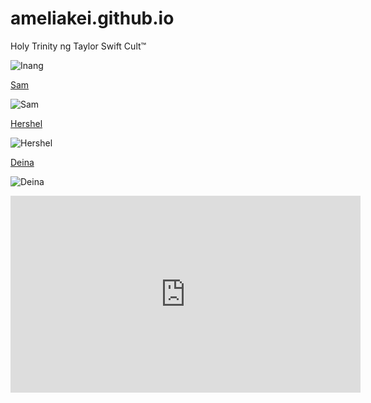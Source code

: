 # ameliakei.github.io
Holy Trinity ng Taylor Swift Cult™

![Inang](https://images.news18.com/ibnlive/uploads/2022/03/taylor-swift-5-16487067013x2.png?impolicy=website&width=510&height=356)

[Sam](https://www.youtube.com/watch?v=GX3X9PmQOHY)

![Sam](https://scontent.fmnl25-5.fna.fbcdn.net/v/t1.15752-9/325233291_904213614357934_6769152940956787350_n.jpg?_nc_cat=110&ccb=1-7&_nc_sid=ae9488&_nc_eui2=AeE4XobHA_ya0jUv1zzumtCGlHFxL5jiCpOUcXEvmOIKk4Dg3x7BHx-RHtgh-a-MaO-q7pvJHr6_ExrVt76nU2CG&_nc_ohc=N3GydcGsMh0AX_RJ7QP&_nc_ht=scontent.fmnl25-5.fna&oh=03_AdSlogMezYH5hRR5_n3VET7Wv6XNUOgbvX8mq12PVWFxOA&oe=63E80B35)

[Hershel](https://www.youtube.com/watch?v=O25nxiYuYbU)

![Hershel](https://scontent.fmnl25-1.fna.fbcdn.net/v/t1.15752-9/325193762_1287502902093035_3575670442843188664_n.jpg?_nc_cat=102&ccb=1-7&_nc_sid=ae9488&_nc_eui2=AeF5LWBew4TYiXkS7K0LUgDn57TBO41ZnbTntME7jVmdtEoHZtwiVMEc0dohQ1bZuqfDBDHd9A_YrAzYWE8HITqi&_nc_ohc=Lli0ZwTQKzQAX89Bfz8&tn=SOf5wGW326Z57zZG&_nc_ht=scontent.fmnl25-1.fna&oh=03_AdQn6hZuYhF6Owr9mYZAXIeO6DzQBCIOXTait2W4htCaVQ&oe=63E836EE)

[Deina](https://www.youtube.com/watch?v=W025XJSqV4A)

![Deina](https://scontent.fmnl25-5.fna.fbcdn.net/v/t1.15752-9/316872559_1358476901223943_534691105502249114_n.jpg?_nc_cat=110&ccb=1-7&_nc_sid=ae9488&_nc_eui2=AeG9QT3VBdJwHwRGtuk51ELRXJdX3xpFuyxcl1ffGkW7LJzwx_4qIVsIKSHxm1N0_SiA2tM4zPtkhH7ffbx-zmBC&_nc_ohc=U0ORxg7CH3IAX_05wdb&_nc_ht=scontent.fmnl25-5.fna&oh=03_AdRqzJ8wi8TKrvlXq_pMoy4nwFYs_WCirqzy2Kk80khOOg&oe=63E81411)

<iframe width="560" height="315" src="https://www.youtube.com/embed/y-WHM4IKnts?start=4" title="YouTube video player" frameborder="0" allow="accelerometer; autoplay; clipboard-write; encrypted-media; gyroscope; picture-in-picture; web-share" allowfullscreen></iframe>


